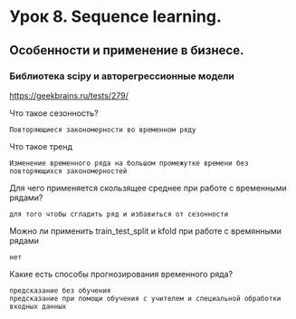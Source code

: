 # Урок 8. Sequence learning. 

## Особенности и применение в бизнесе. 

### Библиотека scipy и авторегрессионные модели

https://geekbrains.ru/tests/279/


Что такое сезонность?

```
Повторяющиеся закономерности во временном ряду
```

Что такое тренд

```
Изменение временного ряда на большом промежутке времени без повторяющихся закономерностей
```

Для чего применяется скользящее среднее при работе с временными рядами?

```
для того чтобы сгладить ряд и избавиться от сезонности
```

Можно ли применить train_test_split и kfold при работе с времянными рядами

```
нет
```

Какие есть способы прогнозирования временного ряда?

```
предсказание без обучения
предсказание при помощи обучения с учителем и специальной обработки входных данных
```

